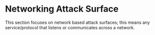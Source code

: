# Networking Attack Surface

This section focuses on network based attack surfaces; this means any service/protocol that listens or communicates across a network.